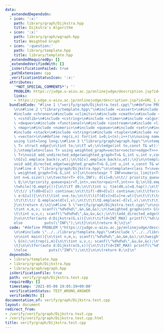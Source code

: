 ```yaml
---
data:
  _extendedDependsOn:
  - icon: ':x:'
    path: library/graph/Dijkstra.hpp
    title: Dijkstra's Algorithm
  - icon: ':x:'
    path: library/graph/wgraph.hpp
    title: Weighted Graph
  - icon: ':question:'
    path: library/template.hpp
    title: library/template.hpp
  _extendedRequiredBy: []
  _extendedVerifiedWith: []
  _isVerificationFailed: true
  _pathExtension: cpp
  _verificationStatusIcon: ':x:'
  attributes:
    '*NOT_SPECIAL_COMMENTS*': ''
    PROBLEM: https://judge.u-aizu.ac.jp/onlinejudge/description.jsp?id=GRL_1_A
    links:
    - https://judge.u-aizu.ac.jp/onlinejudge/description.jsp?id=GRL_1_A
  bundledCode: "#line 1 \"verify/graph/Dijkstra.test.cpp\"\n#define PROBLEM \"https://judge.u-aizu.ac.jp/onlinejudge/description.jsp?id=GRL_1_A\"\
    \n\n#line 2 \"library/template.hpp\"\n#include <cassert>\n#include <cctype>\n\
    #include <chrono>\n#include <climits>\n#include <cmath>\n#include <cstdio>\n#include\
    \ <cstdlib>\n#include <cstring>\n#include <ctime>\n#include <algorithm>\n#include\
    \ <deque>\n#include <functional>\n#include <iostream>\n#include <limits>\n#include\
    \ <map>\n#include <numeric>\n#include <queue>\n#include <set>\n#include <sstream>\n\
    #include <stack>\n#include <string>\n#include <tuple>\n#include <utility>\n#include\
    \ <vector>\n\n#define rep(i,n) for(int i=0;i<(n);i++)\n\nusing namespace std;\n\
    using lint=long long;\n#line 3 \"library/graph/wgraph.hpp\"\n\ntemplate<class\
    \ T> struct edge{\n\tint to;\n\tT wt;\n\tedge(int to,const T& wt):to(to),wt(wt){}\n\
    };\ntemplate<class T> using weighted_graph=vector<vector<edge<T>>>;\n\ntemplate<class\
    \ T>\nvoid add_undirected_edge(weighted_graph<T>& G,int u,int v,const T& wt){\n\
    \tG[u].emplace_back(v,wt);\n\tG[v].emplace_back(u,wt);\n}\n\ntemplate<class T>\n\
    void add_directed_edge(weighted_graph<T>& G,int u,int v,const T& wt){\n\tG[u].emplace_back(v,wt);\n\
    }\n#line 4 \"library/graph/Dijkstra.hpp\"\n\ntemplate<class T>\nvector<T> Dijkstra(const\
    \ weighted_graph<T>& G,int s){\n\tconstexpr T INF=numeric_limits<T>::max();\n\t\
    int n=G.size();\n\tvector<T> d(n,INF); d[s]=0;\n\t// priority_queue<pair<T,int>,vector<pair<T,int>>,greater<>>\
    \ Q;\n\tpriority_queue<pair<T,int>,vector<pair<T,int>>> Q;\n\tQ.emplace(0,s);\n\
    \twhile(!Q.empty()){\n\t\tT d0;\n\t\tint u; tie(d0,u)=Q.top();\n\t\tQ.pop();\n\
    \t\t// if(d0>d[u]) continue;\n\t\tif(-d0>d[u]) continue;\n\t\tfor(const auto&\
    \ e:G[u]){\n\t\t\tint v=e.to;\n\t\t\tif(d[v]>d[u]+e.wt){\n\t\t\t\td[v]=d[u]+e.wt;\n\
    \t\t\t\t// Q.emplace(d[v],v);\n\t\t\t\tQ.emplace(-d[v],v);\n\t\t\t}\n\t\t}\n\t\
    }\n\treturn d;\n}\n#line 5 \"verify/graph/Dijkstra.test.cpp\"\n\nint main(){\n\
    \tint n,m,s; scanf(\"%d%d%d\",&n,&m,&s);\n\tweighted_graph<int> G(n);\n\trep(i,m){\n\
    \t\tint u,v,c; scanf(\"%d%d%d\",&u,&v,&c);\n\t\tadd_directed_edge(G,u,v,c);\n\t\
    }\n\n\tfor(auto d:Dijkstra(G,s)){\n\t\tif(d<INT_MAX) printf(\"%d\\n\",d);\n\t\t\
    else          puts(\"INF\");\n\t}\n\n\treturn 0;\n}\n"
  code: "#define PROBLEM \"https://judge.u-aizu.ac.jp/onlinejudge/description.jsp?id=GRL_1_A\"\
    \n\n#include \"../../library/template.hpp\"\n#include \"../../library/graph/Dijkstra.hpp\"\
    \n\nint main(){\n\tint n,m,s; scanf(\"%d%d%d\",&n,&m,&s);\n\tweighted_graph<int>\
    \ G(n);\n\trep(i,m){\n\t\tint u,v,c; scanf(\"%d%d%d\",&u,&v,&c);\n\t\tadd_directed_edge(G,u,v,c);\n\
    \t}\n\n\tfor(auto d:Dijkstra(G,s)){\n\t\tif(d<INT_MAX) printf(\"%d\\n\",d);\n\t\
    \telse          puts(\"INF\");\n\t}\n\n\treturn 0;\n}\n"
  dependsOn:
  - library/template.hpp
  - library/graph/Dijkstra.hpp
  - library/graph/wgraph.hpp
  isVerificationFile: true
  path: verify/graph/Dijkstra.test.cpp
  requiredBy: []
  timestamp: '2021-05-09 19:05:39+09:00'
  verificationStatus: TEST_WRONG_ANSWER
  verifiedWith: []
documentation_of: verify/graph/Dijkstra.test.cpp
layout: document
redirect_from:
- /verify/verify/graph/Dijkstra.test.cpp
- /verify/verify/graph/Dijkstra.test.cpp.html
title: verify/graph/Dijkstra.test.cpp
---
```

